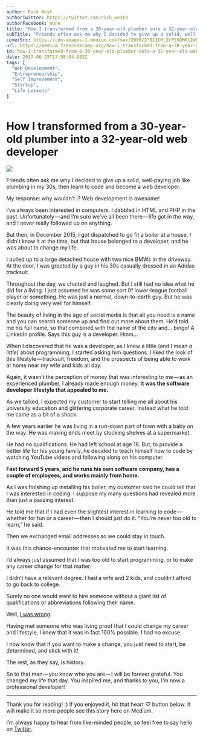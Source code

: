 ```yaml
---
author: Rick West
authorTwitter: https://twitter.com/rick_west8
authorFacebook: none
title: "How I transformed from a 30-year-old plumber into a 32-year-old web developer"
subTitle: "Friends often ask me why I decided to give up a solid, well-paying job like plumbing in my 30s, then learn to code and become a web devel..."
coverSrc: https://cdn-images-1.medium.com/max/2000/1*9I1CM_ZrPSSDMKl2WL5Lig.jpeg
url: https://medium.freecodecamp.org/how-i-transformed-from-a-30-year-old-plumber-into-a-32-year-old-web-developer-c0cfda7dc23a
id: how-i-transformed-from-a-30-year-old-plumber-into-a-32-year-old-web-developer-c0cfda7dc23a
date: 2017-06-25T17:58:04.983Z
tags: [
  "Web Development",
  "Entrepreneurship",
  "Self Improvement",
  "Startup",
  "Life Lessons"
]
---
```

# How I transformed from a 30-year-old plumber into a 32-year-old web developer







![](https://cdn-images-1.medium.com/max/2000/1*9I1CM_ZrPSSDMKl2WL5Lig.jpeg)







Friends often ask me why I decided to give up a solid, well-paying job like plumbing in my 30s, then learn to code and become a web developer.

My response: why wouldn’t I? Web development is awesome!

I’ve always been interested in computers. I dabbled in HTML and PHP in the past. Unfortunately — and I’m sure we’ve all been there — life got in the way, and I never really followed up on anything.

But then, in December 2015, I got dispatched to go fit a boiler at a house. I didn’t know it at the time, but that house belonged to a developer, and he was about to change my life.

I pulled up to a large detached house with two nice BMWs in the driveway. At the door, I was greeted by a guy in his 30s casually dressed in an Adidas tracksuit.

Throughout the day, we chatted and laughed. But I still had no idea what he did for a living. I just assumed he was some sort 0f lower-league football player or something. He was just a normal, down-to-earth guy. But he was clearly doing very well for himself.

The beauty of living in the age of social media is that all you need is a name and you can search someone up and find out more about them. He’d told me his full name, so that combined with the name of the city and… bingo! A LinkedIn profile. Says this guy is a developer. Hmm…

When I discovered that he was a developer, as I knew a little (and I mean _a little_) about programming, I started asking him questions. I liked the look of this lifestyle — tracksuit, freedom, and the prospects of being able to work at home near my wife and kids all day.

Again, it wasn’t the perception of money that was interesting to me — as an experienced plumber, I already made enough money. **It was the software developer lifestyle that appealed to me.**

As we talked, I expected my customer to start telling me all about his university education and glittering corporate career. Instead what he told me came as a bit of a shock.

A few years earlier he was living in a run-down part of town with a baby on the way. He was making ends meet by stocking shelves at a supermarket.

He had no qualifications. He had left school at age 16\. But, to provide a better life for his young family, he decided to teach himself how to code by watching YouTube videos and following along on his computer.

**Fast forward 5 years, and he runs his own software company, has a couple of employees, and works mainly from home.**

As I was finishing up installing his boiler, my customer said he could tell that I was interested in coding. I suppose my many questions had revealed more than just a passing interest.

He told me that if I had even the slightest interest in learning to code — whether for fun or a career — then I should just do it. “You’re never too old to learn,” he said.

Then we exchanged email addresses so we could stay in touch.

It was this chance-encounter that motivated me to start learning.

I’d always just assumed that I was too old to start programming, or to make any career change for that matter.

I didn’t have a relevant degree. I had a wife and 2 kids, and couldn’t afford to go back to college.

Surely no one would want to hire someone without a giant list of qualifications or abbreviations following their name.

Well, [I was wrong](https://medium.freecodecamp.com/getting-your-first-developer-job-whats-the-best-way-1737d0bcba7a).

Having met someone who was living proof that I could change my career and lifestyle, I knew that it was in fact 100% possible. I had no excuse.

I now know that if you want to make a change, you just need to start, be determined, and stick with it!

The rest, as they say, is history.

So to that man — you know who you are — I will be forever grateful. You changed my life that day. You inspired me, and thanks to you, I’m now a professional developer!











* * *







Thank you for reading! :) If you enjoyed it, hit that heart ♡ button below. It will make it so more people see this story here on Medium.

I’m always happy to hear from like-minded people, so feel free to say hello on [Twitter](http://twitter.com/rick_west8).








